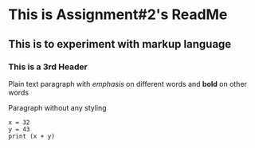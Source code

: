 # This is Assignment#2's ReadMe
## This is to experiment with markup language
### This is a 3rd Header

Plain text paragraph with *emphasis* on different words and **bold** on other words

Paragraph without any styling

```
x = 32
y = 43
print (x + y)
```